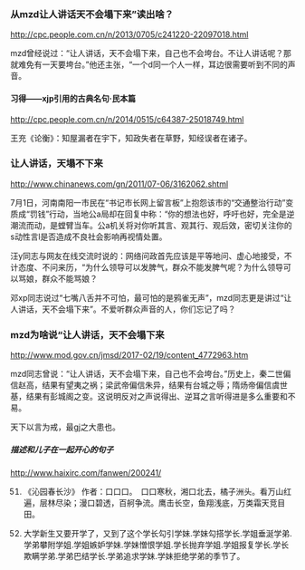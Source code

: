 ### 从mzd让人讲话天不会塌下来”读出啥？
http://cpc.people.com.cn/n/2013/0705/c241220-22097018.html

mzd曾经说过：“让人讲话，天不会塌下来，自己也不会垮台。不让人讲话呢？那就难免有一天要垮台。”他还主张，“一个d同一个人一样，耳边很需要听到不同的声音。

#### 习得——xjp引用的古典名句·民本篇
http://cpc.people.com.cn/n/2014/0515/c64387-25018749.html

王充《论衡》：知屋漏者在宇下，知政失者在草野，知经误者在诸子。

### 让人讲话，天塌不下来
http://www.chinanews.com/gn/2011/07-06/3162062.shtml

7月1日，河南南阳一市民在“书记市长网上留言板”上抱怨该市的“交通整治行动”变质成“罚钱”行动，当地公a局却在回复中称：“你的想法也好，呼吁也好，完全是逆潮流而动，是螳臂当车。公a机关将对你听其言、观其行、观后效，密切关注你的s动性言l是否造成不良社会影响再视情处置。

汪y同志与网友在线交流时说的：网络问政首先应该是平等地问、虚心地接受，不计态度、不问来历，“为什么领导可以发脾气，群众不能发脾气呢？为什么领导可以骂娘，群众不能骂娘？

邓xp同志说过“七嘴八舌并不可怕，最可怕的是鸦雀无声”，mzd同志更是讲过“让人讲话，天不会塌下来”。不爱听群众声音的人，你们忘记了吗？

### mzd为啥说“让人讲话，天不会塌下来
http://www.mod.gov.cn/jmsd/2017-02/19/content_4772963.htm

mzd同志曾说：“让人讲话，天不会塌下来，自己也不会垮台。”历史上，秦二世偏信赵高，结果有望夷之祸；梁武帝偏信朱异，结果有台城之辱；隋炀帝偏信虞世基，结果有彭城阁之变。这说明反对之声说得出、逆耳之言听得进是多么重要和不易。

天下以言为戒，最gj之大患也。

##### 描述和儿子在一起开心的句子
http://www.haixirc.com/fanwen/200241/

51. 《沁园春长沙》 作者：口口口。　口口寒秋，湘口北去，橘子洲头。看万山红遍，层林尽染；漫口碧透，百舸争流。鹰击长空，鱼翔浅底，万类霜天竞目田。

52. 大学新生又要开学了，又到了这个学长勾引学妹.学妹勾搭学长.学姐垂涎学弟.学弟攀附学姐.学姐嫉妒学妹.学妹憎恨学姐.学长抛弃学姐.学姐报复学长.学长欺瞒学弟.学弟巴结学长.学弟追求学妹.学妹拒绝学弟的季节了。
